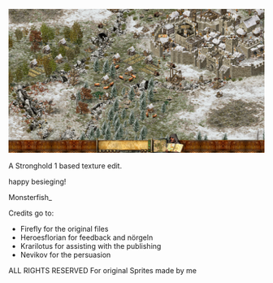 ![ConqueringEurope](https://raw.githubusercontent.com/Monsterfisch/ConqueringEurope_-Stronghold1_textures-/refs/heads/main/image.jpg)

A Stronghold 1 based texture edit.

happy besieging!

Monsterfish_

Credits go to:
- Firefly for the original files
- Heroesflorian for feedback and nörgeln
- Krarilotus for assisting with the publishing
- Nevikov for the persuasion

ALL RIGHTS RESERVED For original Sprites made by me
